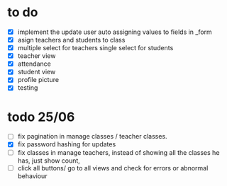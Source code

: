 # to do
- [x] implement the update user auto assigning values to fields in _form
- [x] asign teachers and students to class
- [x] multiple select for teachers single select for students
- [x] teacher view
- [x] attendance
- [x] student view
- [x] profile picture
- [x] testing

# todo 25/06

- [ ]  fix pagination in manage classes / teacher classes.
- [x] fix password hashing for updates
- [ ] fix classes in manage teachers, instead of showing all the classes he has, just show count,
- [ ] click all buttons/ go to all views and check for errors or abnormal behaviour 
